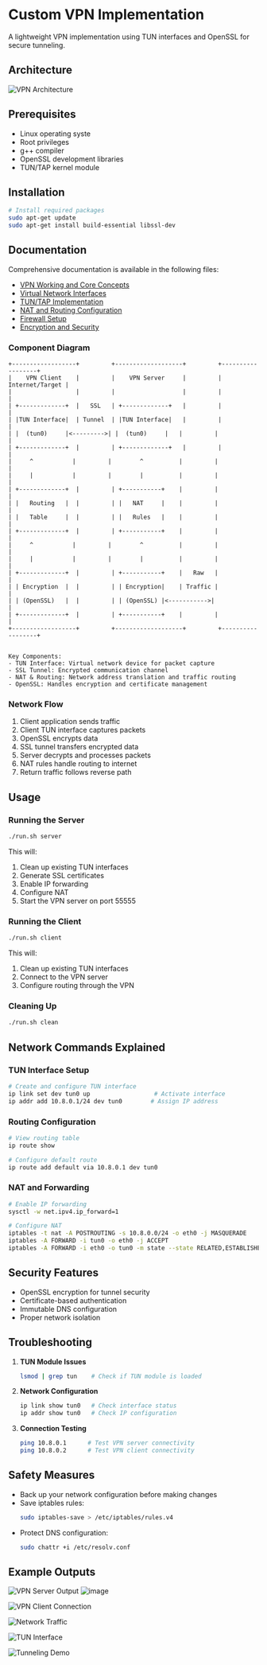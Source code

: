 # Custom VPN Implementation

A lightweight VPN implementation using TUN interfaces and OpenSSL for secure tunneling.

## Architecture
![VPN Architecture](images/vpn.jpg)

## Prerequisites

- Linux operating syste
- Root privileges
- g++ compiler
- OpenSSL development libraries
- TUN/TAP kernel module


## Installation
```bash
# Install required packages
sudo apt-get update
sudo apt-get install build-essential libssl-dev
```

## Documentation

Comprehensive documentation is available in the following files:

- [VPN Working and Core Concepts](docs/VPN_WORKING.md)
- [Virtual Network Interfaces](docs/VIRTUAL_INTERFACES.md)
- [TUN/TAP Implementation](docs/TUN_TAP.md)
- [NAT and Routing Configuration](docs/NAT_ROUTING.md)
- [Firewall Setup](docs/FIREWALL.md)
- [Encryption and Security](docs/ENCRYPTION.md)


### Component Diagram
```
+------------------+         +-------------------+         +------------------+
|    VPN Client    |         |    VPN Server     |         |  Internet/Target |
|                  |         |                   |         |                  |
| +-------------+  |   SSL   | +-------------+   |         |                  |
| |TUN Interface|  | Tunnel  | |TUN Interface|   |         |                  |
| |  (tun0)     |<--------->| |  (tun0)     |   |         |                  |
| +-------------+  |         | +-------------+   |         |                  |
|     ^           |         |        ^          |         |                  |
|     |           |         |        |          |         |                  |
| +-------------+  |         | +-----------+    |         |                  |
| |   Routing   |  |         | |   NAT     |    |         |                  |
| |   Table     |  |         | |   Rules   |    |         |                  |
| +-------------+  |         | +-----------+    |         |                  |
|     ^           |         |        ^          |         |                  |
|     |           |         |        |          |         |                  |
| +-------------+  |         | +-----------+    |   Raw   |                  |
| | Encryption  |  |         | | Encryption|    | Traffic |                  |
| | (OpenSSL)   |  |         | | (OpenSSL) |<----------->|                  |
| +-------------+  |         | +-----------+    |         |                  |
+------------------+         +-------------------+         +------------------+


Key Components:
- TUN Interface: Virtual network device for packet capture
- SSL Tunnel: Encrypted communication channel
- NAT & Routing: Network address translation and traffic routing
- OpenSSL: Handles encryption and certificate management
```

### Network Flow

1. Client application sends traffic
2. Client TUN interface captures packets
3. OpenSSL encrypts data
4. SSL tunnel transfers encrypted data
5. Server decrypts and processes packets
6. NAT rules handle routing to internet
7. Return traffic follows reverse path

## Usage

### Running the Server

```bash
./run.sh server
```

This will:
1. Clean up existing TUN interfaces
2. Generate SSL certificates
3. Enable IP forwarding
4. Configure NAT
5. Start the VPN server on port 55555

### Running the Client

```bash
./run.sh client
```

This will:
1. Clean up existing TUN interfaces
2. Connect to the VPN server
3. Configure routing through the VPN

### Cleaning Up

```bash
./run.sh clean
```

## Network Commands Explained

### TUN Interface Setup
```bash
# Create and configure TUN interface
ip link set dev tun0 up                  # Activate interface
ip addr add 10.8.0.1/24 dev tun0        # Assign IP address
```

### Routing Configuration
```bash
# View routing table
ip route show

# Configure default route
ip route add default via 10.8.0.1 dev tun0
```

### NAT and Forwarding
```bash
# Enable IP forwarding
sysctl -w net.ipv4.ip_forward=1

# Configure NAT
iptables -t nat -A POSTROUTING -s 10.8.0.0/24 -o eth0 -j MASQUERADE
iptables -A FORWARD -i tun0 -o eth0 -j ACCEPT
iptables -A FORWARD -i eth0 -o tun0 -m state --state RELATED,ESTABLISHED -j ACCEPT
```

## Security Features

- OpenSSL encryption for tunnel security
- Certificate-based authentication
- Immutable DNS configuration
- Proper network isolation

## Troubleshooting

1. **TUN Module Issues**
   ```bash
   lsmod | grep tun    # Check if TUN module is loaded
   ```

2. **Network Configuration**
   ```bash
   ip link show tun0   # Check interface status
   ip addr show tun0   # Check IP configuration
   ```

3. **Connection Testing**
   ```bash
   ping 10.8.0.1      # Test VPN server connectivity
   ping 10.8.0.2      # Test VPN client connectivity
   ```

## Safety Measures

- Back up your network configuration before making changes
- Save iptables rules:
  ```bash
  sudo iptables-save > /etc/iptables/rules.v4
  ```
- Protect DNS configuration:
  ```bash
  sudo chattr +i /etc/resolv.conf
  ```

## Example Outputs


![VPN Server Output](images/1.png)
![image](https://github.com/user-attachments/assets/c7abc013-0638-4cf7-8979-3de14270da56)

![VPN Client Connection](images/2.png)


![Network Traffic](images/3.png)


![TUN Interface](images/4.png)


![Tunneling Demo](images/5.png)


